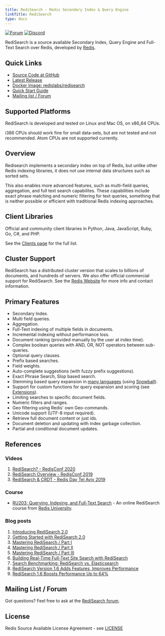```yaml
---
title: RediSearch - Redis Secondary Index & Query Engine
linkTitle: RediSearch
type: docs
---
```


[![Forum](https://img.shields.io/badge/Forum-RediSearch-blue)](https://forum.redislabs.com/c/modules/redisearch/)
[![Discord](https://img.shields.io/discord/697882427875393627?style=flat-square)](https://discord.gg/xTbqgTB)

RediSearch is a source available Secondary Index, Query Engine and Full-Text Search over Redis, developed by [Redis](http://redis.com).

## Quick Links
  - [Source Code at GitHub](https://github.com/RediSearch/RediSearch)
  - [Latest Release](https://github.com/RediSearch/RediSearch/releases)
  - [Docker Image: redislabs/redisearch](https://hub.docker.com/r/redislabs/redisearch/)
  - [Quick Start Guide](/redisearch/quick_start)
  - [Mailing list / Forum](https://forum.redis.com/c/modules/redisearch/)

## Supported Platforms
RediSearch is developed and tested on Linux and Mac OS, on x86_64 CPUs.

i386 CPUs should work fine for small data-sets, but are not tested and not recommended. Atom CPUs are not supported currently.

## Overview

Redisearch implements a secondary index on top of Redis, but unlike other Redis
indexing libraries, it does not use internal data structures such as sorted sets.

This also enables more advanced features, such as multi-field queries, aggregation, and full text search capabilites.
These capabilities include exact phrase matching and numeric filtering for text queries, something that is neither possible or efficient with traditional Redis indexing approaches.

## Client Libraries

Official and community client libraries in Python, Java, JavaScript, Ruby, Go, C#, and PHP.

See the [Clients page](clients) for the full list.

## Cluster Support

RediSearch has a distributed cluster version that scales to billions of documents, and hundreds of servers. We also offer official commercial support for RediSearch. See the [Redis Website](https://redis.com/redis-enterprise/technology/redis-search/#sds) for more info and contact information.

## Primary Features

* Secondary Index.
* Multi field queries.
* Aggregation.
* Full-Text indexing of multiple fields in documents.
* Incremental indexing without performance loss.
* Document ranking (provided manually by the user at index time).
* Complex boolean queries with AND, OR, NOT operators between sub-queries.
* Optional query clauses.
* Prefix based searches.
* Field weights.
* Auto-complete suggestions (with fuzzy prefix suggestions).
* Exact Phrase Search, Slop based search.
* Stemming based query expansion in [many languages](/redisearch/reference/stemming) (using [Snowball](http://snowballstem.org/)).
* Support for custom functions for query expansion and scoring (see [Extensions](/redisearch/reference/extensions)).
* Limiting searches to specific document fields.
* Numeric filters and ranges.
* Geo filtering using Redis' own Geo-commands.
* Unicode support (UTF-8 input required).
* Retrieve full document content or just ids.
* Document deletion and updating with index garbage collection.
* Partial and conditional document updates.

## References
### Videos
1. [RediSearch? - RedisConf 2020](https://youtu.be/9R29LLWquME)
1. [RediSearch Overview - RedisConf 2019](https://youtu.be/AwnEhr9BO74)
1. [RediSearch & CRDT - Redis Day Tel Aviv 2019](https://youtu.be/OGC6Mx9E3jU)


### Course
* [RU203: Querying, Indexing, and Full-Text Search](https://university.redis.com/courses/ru203/) - An online RediSearch course from [Redis University](https://university.redis.com/).

### Blog posts
1. [Introducing RediSearch 2.0](https://redis.com/blog/introducing-redisearch-2-0/)
1. [Getting Started with RediSearch 2.0](https://redis.com/blog/getting-started-with-redisearch-2-0/)
1. [Mastering RediSearch / Part I](https://redis.com/blog/mastering-redisearch-part/)
1. [Mastering RediSearch / Part II](https://redis.com/blog/mastering-redisearch-part-ii/)
1. [Mastering RediSearch / Part III](https://redis.com/blog/mastering-redisearch-part-iii/)
1. [Building Real-Time Full-Text Site Search with RediSearch](https://redis.com/blog/building-real-time-full-text-site-search-with-redisearch/)
1. [Search Benchmarking: RediSearch vs. Elasticsearch](https://redis.com/blog/search-benchmarking-redisearch-vs-elasticsearch/)
1. [RediSearch Version 1.6 Adds Features, Improves Performance](https://redis.com/blog/redisearch-version-1-6-adds-features-improves-performance/)
1. [RediSearch 1.6 Boosts Performance Up to 64%](https://redis.com/blog/redisearch-1-6-boosts-performance-up-to-64/)

## Mailing List / Forum

Got questions? Feel free to ask at the [RediSearch forum](https://forum.redis.com/c/modules/redisearch/).

## License

Redis Source Available License Agreement - see [LICENSE](https://raw.githubusercontent.com/RediSearch/RediSearch/master/LICENSE)
